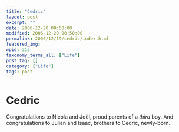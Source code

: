 ```yaml
---
title: "Cedric"
layout: post
excerpt: ""
date: 2006-12-20 00:50:00
modified: 2006-12-20 00:50:00
permalink: 2006/12/19/cedric/index.html
featured_img: 
wpid: 313
taxonomy_terms_all: ["Life"]
post_tag: []
category: ["Life"]
tags: post
---
```


# Cedric

Congratulations to Nicola and Joël, proud parents of a *third* boy. And congratulations to Julian and Isaac, brothers to Cedric, newly-born.